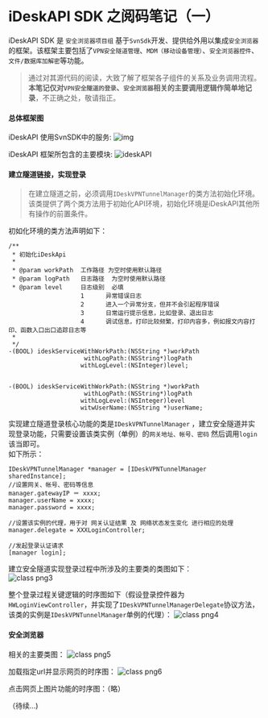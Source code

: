 

# iDeskAPI SDK  之阅码笔记（一）

iDeskAPI SDK 是 ``安全浏览器项目组`` 基于``SvnSdk``开发、提供给外用以集成``安全浏览器``的框架。该框架主要包括了``VPN安全隧道管理``、``MDM（移动设备管理）``、``安全浏览器控件``、``文件/数据库加解密``等功能。

> 通过对其源代码的阅读，大致了解了框架各子组件的关系及业务调用流程。**本笔记仅对``VPN安全隧道的登录``、``安全浏览器``相关的主要调用逻辑作简单地记录**，不正确之处，敬请指正。

#### 总体框架图
iDeskAPI 使用SvnSDK中的服务:
![img](http://vivgoo.com/images/idesk1.png) 

iDeskAPI 框架所包含的主要模块:
![ideskAPI](http://vivgoo.com/images/idesk2.png)  


#### 建立隧道链接，实现登录
> 在建立隧道之前，必须调用``IDeskVPNTunnelManager``的类方法初始化环境。该类提供了两个类方法用于初始化API环境，初始化环境是iDeskAPI其他所有操作的前置条件。  

初如化环境的类方法声明如下：  

```  
/**
 * 初始化iDeskApi
 *
 * @param workPath  工作路径 为空时使用默认路径
 * @param logPath   日志路径  为空时使用默认路径
 * @param level     日志级别  必填
                    1      异常错误日志
                    2      进入一个异常分支，但并不会引起程序错误
                    3      日常运行提示信息，比如登录、退出日志
                    4      调试信息，打印比较频繁，打印内容多，例如报文内容打印、函数入口出口追踪日志等
 *
 */
-(BOOL) ideskServiceWithWorkPath:(NSString *)workPath
                     withLogPath:(NSString*)logPath
                    withLogLevel:(NSInteger)level;


-(BOOL) ideskServiceWithWorkPath:(NSString *)workPath
                     withLogPath:(NSString*)logPath
                    withLogLevel:(NSInteger)level
                    witwUserName:(NSString *)userName;
```  

实现建立隧道登录核心功能的类是``IDeskVPNTunnelManager`` ，建立安全隧道并实现登录功能，只需要设置该类实例（单例）的``网关地址、帐号、密码``    然后调用``login``该当即可。  
如下所示：  

```  
IDeskVPNTunnelManager *manager = [IDeskVPNTunnelManager sharedInstance];
//设置网关、帐号、密码等信息
manager.gatewayIP ＝ xxxx;
manager.userName = xxxx;
manager.password = xxxx;

//设置该实例的代理，用于对 网关认证结果 及 网络状态发生变化 进行相应的处理  
manager.delegate = XXXLoginController;

//发起登录认证请求
[manager login];
```
  建立安全隧道实现登录过程中所涉及的主要类的类图如下：  
  ![class png3](http://vivgoo.com/images/idesk3.png)  
  
  
  整个登录过程关键逻辑的时序图如下（假设登录控件器为``HWLoginViewController``，并实现了``IDeskVPNTunnelManagerDelegate``协议方法，该类的实例是```IDeskVPNTunnelManager```单例的代理）：
  ![class png4](http://vivgoo.com/images/idesk4.png)  
  
#### 安全浏览器
相关的主要类图：
![class png5](http://vivgoo.com/images/idesk5.png)

加载指定url并显示网页的时序图：
![class png6](http://vivgoo.com/images/idesk6.png)  

点击网页上图片功能的时序图：（略）


（待续...)


